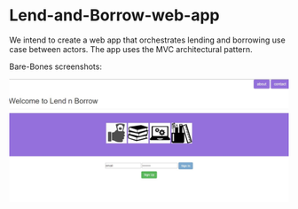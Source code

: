 # Lend-and-Borrow-web-app
We intend to create a web app that orchestrates lending and borrowing use case between actors. The app uses the MVC architectural pattern.

Bare-Bones screenshots:

![alt tag](https://github.com/manassharma/Lend-and-Borrow-web-app/blob/master/indexScreenshot.jpg)
